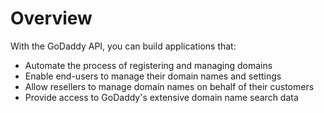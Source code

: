 # Overview

With the GoDaddy API, you can build applications that:

- Automate the process of registering and managing domains
- Enable end-users to manage their domain names and settings
- Allow resellers to manage domain names on behalf of their customers
- Provide access to GoDaddy's extensive domain name search data
